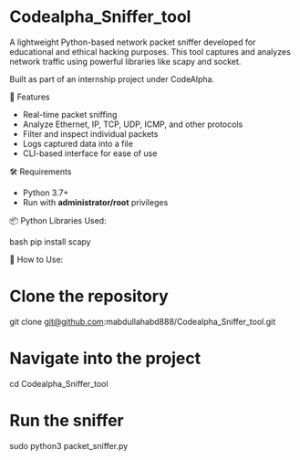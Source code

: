 # Codealpha_Sniffer_tool

A lightweight Python-based network packet sniffer developed for educational and ethical hacking purposes. This tool captures and analyzes network traffic using powerful libraries like scapy and socket.

Built as part of an internship project under CodeAlpha.

📌 Features

- Real-time packet sniffing
- Analyze Ethernet, IP, TCP, UDP, ICMP, and other protocols
- Filter and inspect individual packets
- Logs captured data into a file
- CLI-based interface for ease of use

🛠️ Requirements

- Python 3.7+
- Run with **administrator/root** privileges

📦 Python Libraries Used:

bash
pip install scapy

🚀 How to Use:
# Clone the repository
git clone git@github.com:mabdullahabd888/Codealpha_Sniffer_tool.git

# Navigate into the project
cd Codealpha_Sniffer_tool

# Run the sniffer
sudo python3 packet_sniffer.py


